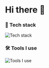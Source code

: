 # Hi there 👋

### 🔭 Tech stack

![Tech stack](https://skillicons.dev/icons?i=nodejs,react,vue,typescript,rust,go,nest,tailwind)

### 🛠 Tools I use

![Tools I use](https://skillicons.dev/icons?i=vscode,rollup,vite,vercel,redis,jest,git,github,discord)
